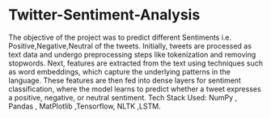 # Twitter-Sentiment-Analysis
The objective of the project was to predict different Sentiments i.e. Positive,Negative,Neutral of the tweets. Initially, tweets are processed 
as text data and undergo preprocessing steps like tokenization and removing stopwords. Next, features are extracted from the text using 
techniques such as word embeddings, which capture the underlying patterns in the language. These features are then fed into dense layers 
for sentiment classification, where the model learns to predict whether a tweet expresses a positive, negative, or neutral sentiment.
Tech Stack Used: NumPy , Pandas , MatPlotlib ,Tensorflow, NLTK ,LSTM.
